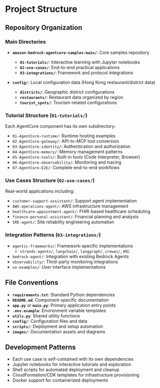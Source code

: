 # Project Structure

## Repository Organization

### Main Directories

- **`amazon-bedrock-agentcore-samples-main/`**: Core samples repository
  - **`01-tutorials/`**: Interactive learning with Jupyter notebooks
  - **`02-use-cases/`**: End-to-end practical applications
  - **`03-integrations/`**: Framework and protocol integrations

- **`config/`**: Local configuration data (Hong Kong restaurant/district data)
  - **`districts/`**: Geographic district configurations
  - **`restaurants/`**: Restaurant data organized by region
  - **`tourist_spots/`**: Tourism-related configurations

### Tutorial Structure (`01-tutorials/`)

Each AgentCore component has its own subdirectory:
- `01-AgentCore-runtime/`: Runtime hosting examples
- `02-AgentCore-gateway/`: API-to-MCP tool conversion
- `03-AgentCore-identity/`: Authentication and authorization
- `04-AgentCore-memory/`: Memory management patterns
- `05-AgentCore-tools/`: Built-in tools (Code Interpreter, Browser)
- `06-AgentCore-observability/`: Monitoring and tracing
- `07-AgentCore-E2E/`: Complete end-to-end workflows

### Use Cases Structure (`02-use-cases/`)

Real-world applications including:
- `customer-support-assistant/`: Support agent implementation
- `AWS-operations-agent/`: AWS infrastructure management
- `healthcare-appointment-agent/`: FHIR-based healthcare scheduling
- `finance-personal-assistant/`: Financial planning and analysis
- `SRE-agent/`: Site reliability engineering automation

### Integration Patterns (`03-integrations/`)

- `agentic-frameworks/`: Framework-specific implementations
  - `strands-agents/`, `langchain/`, `langgraph/`, `crewai/`, etc.
- `bedrock-agent/`: Integration with existing Bedrock Agents
- `observability/`: Third-party monitoring integrations
- `ux-examples/`: User interface implementations

## File Conventions

- **`requirements.txt`**: Standard Python dependencies
- **`README.md`**: Component-specific documentation
- **`app.py`** or **`main.py`**: Primary application entry points
- **`.env.example`**: Environment variable templates
- **`utils.py`**: Shared utility functions
- **`config/`**: Configuration files and data
- **`scripts/`**: Deployment and setup automation
- **`images/`**: Documentation assets and diagrams

## Development Patterns

- Each use case is self-contained with its own dependencies
- Jupyter notebooks for interactive tutorials and exploration
- Shell scripts for automated deployment and cleanup
- CloudFormation/CDK templates for infrastructure provisioning
- Docker support for containerized deployments